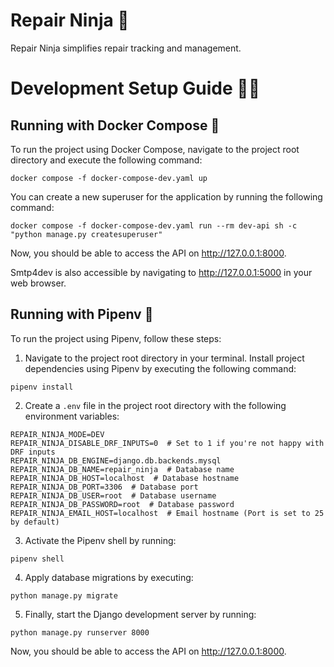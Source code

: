 # Repair Ninja 🥷
Repair Ninja simplifies repair tracking and management.

# Development Setup Guide 🧑‍💻

## Running with Docker Compose 🐋

To run the project using Docker Compose, navigate to the project root directory and execute the following command:

```
docker compose -f docker-compose-dev.yaml up
```

You can create a new superuser for the application by running the following command:

```
docker compose -f docker-compose-dev.yaml run --rm dev-api sh -c "python manage.py createsuperuser"
```

Now, you should be able to access the API on http://127.0.0.1:8000.

Smtp4dev is also accessible by navigating to http://127.0.0.1:5000 in your web browser.

## Running with Pipenv 🐍

To run the project using Pipenv, follow these steps:

1. Navigate to the project root directory in your terminal. Install project dependencies using Pipenv by executing the following command:

```
pipenv install
```

2. Create a `.env` file in the project root directory with the following environment variables:

```
REPAIR_NINJA_MODE=DEV
REPAIR_NINJA_DISABLE_DRF_INPUTS=0  # Set to 1 if you're not happy with DRF inputs
REPAIR_NINJA_DB_ENGINE=django.db.backends.mysql
REPAIR_NINJA_DB_NAME=repair_ninja  # Database name
REPAIR_NINJA_DB_HOST=localhost  # Database hostname
REPAIR_NINJA_DB_PORT=3306  # Database port
REPAIR_NINJA_DB_USER=root  # Database username
REPAIR_NINJA_DB_PASSWORD=root  # Database password
REPAIR_NINJA_EMAIL_HOST=localhost  # Email hostname (Port is set to 25 by default)
```

3. Activate the Pipenv shell by running:

```
pipenv shell
```

4. Apply database migrations by executing:

```
python manage.py migrate
```

5. Finally, start the Django development server by running:

```
python manage.py runserver 8000
```

Now, you should be able to access the API on http://127.0.0.1:8000.